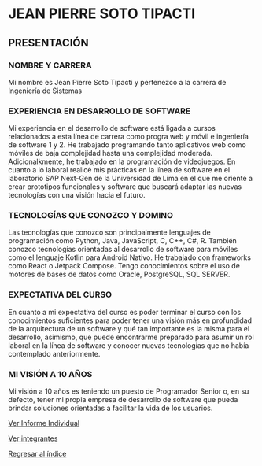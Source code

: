 # JEAN PIERRE SOTO TIPACTI

## PRESENTACIÓN

### NOMBRE Y CARRERA
Mi nombre es Jean Pierre Soto Tipacti y pertenezco a la carrera de Ingeniería de Sistemas

### EXPERIENCIA EN DESARROLLO DE SOFTWARE
Mi experiencia en el desarrollo de software está ligada a cursos relacionados a esta línea de carrera como progra web y móvil e ingeniería de software 1 y 2. He trabajado programando tanto aplicativos web como móviles de baja complejidad hasta una complejidad moderada. Adicionalkmente, he trabajado en la programación de videojuegos. En cuanto a lo laboral realicé mis prácticas en la línea de software en el laboratorio SAP Next-Gen de la Universidad de Lima en el que me orienté a crear prototipos funcionales y software que buscará adaptar las nuevas tecnologías con una visión hacia el futuro.

### TECNOLOGÍAS QUE CONOZCO Y DOMINO
Las tecnologías que conozco son principalmente lenguajes de programación como Python, Java, JavaScript, C, C++, C#, R. También conozco tecnologías orientadas al desarrollo de software para móviles como el lenguaje Kotlin para Android Nativo. He trabajado con frameworks como React o Jetpack Compose. Tengo conocimientos sobre el uso de motores de bases de datos como Oracle, PostgreSQL, SQL SERVER.

### EXPECTATIVA DEL CURSO
En cuanto a mi expectativa del curso es poder terminar el curso con los conocimientos suficientes para poder tener una visión más en profundidad de la arquitectura de un software y qué tan importante es la misma para el desarrollo, asimismo, que puede encontrarme preparado para asumir un rol laboral en la línea de software y conocer nuevas tecnologías que no había contemplado anteriormente.

### MI VISIÓN A 10 AÑOS
Mi visión a 10 años es teniendo un puesto de Programador Senior o, en su defecto, tener mi propia empresa de desarrollo de software que pueda brindar soluciones orientadas a facilitar la vida de los usuarios.

[Ver Informe Individual](0/soto/trabajoIndividual/Informe_Individual.md)

[Ver integrantes](../integrantes.md)

[Regresar al índice](../../README.md)
